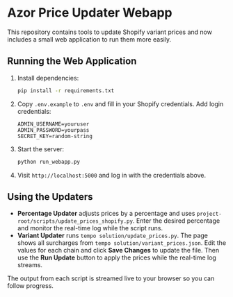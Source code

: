 # Azor Price Updater Webapp

This repository contains tools to update Shopify variant prices and now includes a small web application to run them more easily.

## Running the Web Application

1. Install dependencies:
   ```bash
   pip install -r requirements.txt
   ```
2. Copy `.env.example` to `.env` and fill in your Shopify credentials. Add login credentials:
   ```
   ADMIN_USERNAME=youruser
   ADMIN_PASSWORD=yourpass
   SECRET_KEY=random-string
   ```
3. Start the server:
   ```bash
   python run_webapp.py
   ```
4. Visit `http://localhost:5000` and log in with the credentials above.

## Using the Updaters

- **Percentage Updater** adjusts prices by a percentage and uses `project-root/scripts/update_prices_shopify.py`. Enter the desired percentage and monitor the real-time log while the script runs.
- **Variant Updater** runs `tempo solution/update_prices.py`. The page shows all surcharges from `tempo solution/variant_prices.json`. Edit the values for each chain and click **Save Changes** to update the file. Then use the **Run Update** button to apply the prices while the real-time log streams.

The output from each script is streamed live to your browser so you can follow progress.
